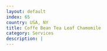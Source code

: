 ```yaml
---
layout: default
index: 65
country: USA, NY
title: Coffe Bean Tea Leaf Chamomile
category: Services
description: |
---
```

